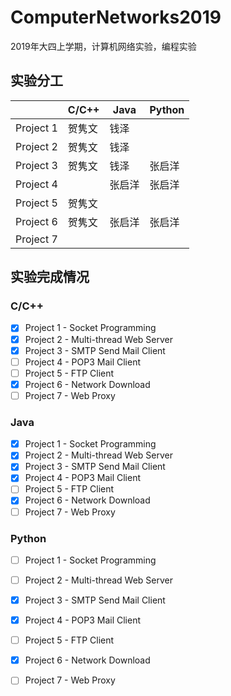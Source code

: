 # ComputerNetworks2019

2019年大四上学期，计算机网络实验，编程实验

## 实验分工

|           | C/C++ | Java   | Python |
| --------- | ----- | ------ | ------ |
| Project 1 | 贺隽文 | 钱泽   |        |
| Project 2 | 贺隽文 | 钱泽   |        |
| Project 3 | 贺隽文 | 钱泽   | 张启洋 |
| Project 4 |       | 张启洋 | 张启洋 |
| Project 5 | 贺隽文 |        |        |
| Project 6 | 贺隽文 | 张启洋 | 张启洋 |
| Project 7 |       |        |        |



## 实验完成情况

### C/C++

- [x] Project 1 - Socket Programming
- [x] Project 2 - Multi-thread Web Server
- [x] Project 3 - SMTP Send Mail Client
- [ ] Project 4 - POP3 Mail Client
- [ ] Project 5 - FTP Client
- [x] Project 6 - Network Download
- [ ] Project 7 - Web Proxy

### Java

- [x] Project 1 - Socket Programming
- [x] Project 2 - Multi-thread Web Server
- [x] Project 3 - SMTP Send Mail Client
- [x] Project 4 - POP3 Mail Client
- [ ] Project 5 - FTP Client
- [x] Project 6 - Network Download
- [ ] Project 7 - Web Proxy

### Python

- [ ] Project 1 - Socket Programming
- [ ] Project 2 - Multi-thread Web Server
- [x] Project 3 - SMTP Send Mail Client
- [x] Project 4 - POP3 Mail Client
- [ ] Project 5 - FTP Client
- [x] Project 6 - Network Download
- [ ] Project 7 - Web Proxy

